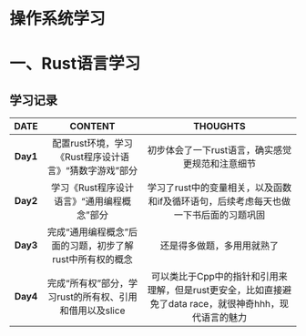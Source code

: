 # 操作系统学习
# 一、Rust语言学习
## 学习记录


| DATE | CONTENT | THOUGHTS |
|:----:|:---:|:---:|
| **Day1** | 配置rust环境，学习《Rust程序设计语言》“猜数字游戏”部分 | 初步体会了一下rust语言，确实感觉更规范和注意细节 |
| **Day2** | 学习《Rust程序设计语言》“通用编程概念”部分 | 学习了rust中的变量相关，以及函数和if及循环语句，后续考虑每天也做一下书后面的习题巩固 |
| **Day3** | 完成“通用编程概念”后面的习题，初步了解rust中所有权的概念 | 还是得多做题，多用用就熟了 |
| **Day4** | 完成“所有权”部分，学习rust的所有权、引用和借用以及slice | 可以类比于Cpp中的指针和引用来理解，但是rust更安全，比如直接避免了data race，就很神奇hhh，现代语言的魅力 |
